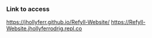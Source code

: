 ### Link to access 

https://jhollyferr.github.io/Refyll-Website/
https://Refyll-Website.jhollyferrodrig.repl.co
